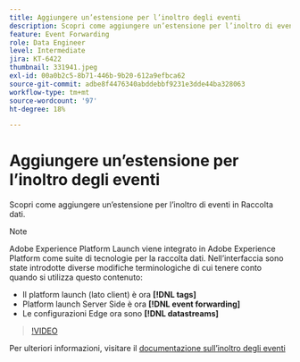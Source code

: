 ```yaml
---
title: Aggiungere un’estensione per l’inoltro degli eventi
description: Scopri come aggiungere un’estensione per l’inoltro di eventi in Raccolta dati.
feature: Event Forwarding
role: Data Engineer
level: Intermediate
jira: KT-6422
thumbnail: 331941.jpeg
exl-id: 00a0b2c5-8b71-446b-9b20-612a9efbca62
source-git-commit: adbe8f4476340abddebbf9231e3dde44ba328063
workflow-type: tm+mt
source-wordcount: '97'
ht-degree: 18%

---
```


# Aggiungere un’estensione per l’inoltro degli eventi

Scopri come aggiungere un’estensione per l’inoltro di eventi in Raccolta dati.

>[!NOTE]
>
>Adobe Experience Platform Launch viene integrato in Adobe Experience Platform come suite di tecnologie per la raccolta dati. Nell’interfaccia sono state introdotte diverse modifiche terminologiche di cui tenere conto quando si utilizza questo contenuto:
>
> * Il platform launch (lato client) è ora **[!DNL tags]**
> * Platform launch Server Side è ora **[!DNL event forwarding]**
> * Le configurazioni Edge ora sono **[!DNL datastreams]**

>[!VIDEO](https://video.tv.adobe.com/v/331941?quality=12&learn=on)

Per ulteriori informazioni, visitare il [documentazione sull’inoltro degli eventi](https://experienceleague.adobe.com/docs/experience-platform/tags/event-forwarding/overview.html)
